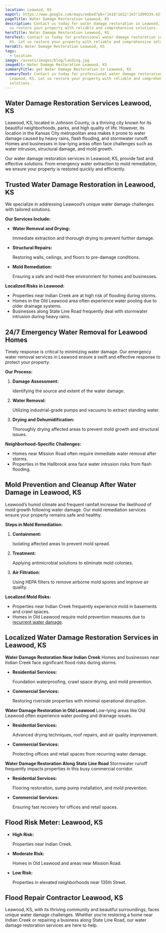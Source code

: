 ```yaml
---
location: Leawood, KS
mapUrl: https://www.google.com/maps/embed?pb=!1m18!1m12!1m3!1d99339.42725357278!2d-94.71112605997779!3d38.915814668234965!2m3!1f0!2f0!3f0!3m2!1i1024!2i768!4f13.1!3m3!1m2!1s0x87c0e9c7c57df63f%3A0x752e5b254151696a!2sLeawood%2C%20KS!5e0!3m2!1sen!2sus!4v1735749960804!5m2!1sen!2sus
pageTitle: Water Damage Restoration Leawood, KS
description: Contact us today for water damage restoration in Leawood, KS. Let
  us restore your property with reliable and comprehensive solutions.
heroTitle: Water Damage Restoration Leawood, KS
heroText: Contact us today for professional water damage restoration in Leawood,
  KS. Let us restore your property with reliable and comprehensive solutions.
heroAlt: Water Damage Restoration Leawood, KS
tags:
  - location
image: /assets/images/blog/landing.jpg
imageAlt: Water Damage Restoration Leawood, KS
summaryTitle: get Water Damage Restoration in Leawood, KS
summaryText: Contact us today for professional water damage restoration in
  Leawood, KS. Let us restore your property with reliable and comprehensive
  solutions.
---
```

## Water Damage Restoration Services Leawood, KS

Leawood, KS, located in Johnson County, is a thriving city known for its beautiful neighborhoods, parks, and high quality of life. However, its location in the Kansas City metropolitan area makes it prone to water damage caused by heavy rains, flash flooding, and stormwater runoff. Homes and businesses in low-lying areas often face challenges such as water intrusion, structural damage, and mold growth.

Our water damage restoration services in Leawood, KS, provide fast and effective solutions. From emergency water extraction to mold remediation, we ensure your property is restored quickly and efficiently.

## **Trusted Water Damage Restoration in Leawood, KS**

We specialize in addressing Leawood’s unique water damage challenges with tailored solutions.

**Our Services Include:**

* **Water Removal and Drying:**

   Immediate extraction and thorough drying to prevent further damage.
* **Structural Repairs:**

   Restoring walls, ceilings, and floors to pre-damage conditions.
* **Mold Remediation:**

   Ensuring a safe and mold-free environment for homes and businesses.

**Localized Risks in Leawood:**

* Properties near Indian Creek are at high risk of flooding during storms.
* Homes in the Old Leawood area often experience water pooling due to older drainage systems.
* Businesses along State Line Road frequently deal with stormwater intrusion during heavy rains.

## **24/7 Emergency Water Removal for Leawood Homes**

Timely response is critical to minimizing water damage. Our emergency water removal services in Leawood ensure a swift and effective response to protect your property.

**Our Process:**

1. **Damage Assessment:**

   Identifying the source and extent of the water damage.
2. **Water Removal:**

   Utilizing industrial-grade pumps and vacuums to extract standing water.
3. **Drying and Dehumidification:**

   Thoroughly drying affected areas to prevent mold growth and structural issues.

**Neighborhood-Specific Challenges:**

* Homes near Mission Road often require immediate water removal after storms.
* Properties in the Hallbrook area face water intrusion risks from flash flooding.

## **Mold Prevention and Cleanup After Water Damage in Leawood, KS**

Leawood’s humid climate and frequent rainfall increase the likelihood of mold growth following water damage. Our mold remediation services ensure your property remains safe and healthy.

**Steps in Mold Remediation:**

1. **Containment:**

   Isolating affected areas to prevent mold spread.
2. **Treatment:**

   Applying antimicrobial solutions to eliminate mold colonies.
3. **Air Filtration:**

   Using HEPA filters to remove airborne mold spores and improve air quality.

**Localized Mold Risks:**

* Properties near Indian Creek frequently experience mold in basements and crawl spaces.
* Homes in Old Leawood require mold prevention measures due to[ recurrent water damage](/blog/protect-your-hutchinson-home-from-future-sewage-backups).

## **Localized Water Damage Restoration Services in Leawood, KS**

**Water Damage Restoration Near Indian Creek**
Homes and businesses near Indian Creek face significant flood risks during storms.

* **Residential Services:**

   Foundation waterproofing, crawl space drying, and mold prevention.
* **Commercial Services:**

   Restoring riverside properties with minimal operational disruption.

**Water Damage Restoration in Old Leawood**
Low-lying areas like Old Leawood often experience water pooling and drainage issues.

* **Residential Services:**

   Advanced drying techniques, roof repairs, and air quality improvement.
* **Commercial Services:**

   Protecting offices and retail spaces from recurring water damage.

**Water Damage Restoration Along State Line Road**
Stormwater runoff frequently impacts properties in this busy commercial corridor.

* **Residential Services:**

   Flooring restoration, sump pump installation, and mold prevention.
* **Commercial Services:**

   Ensuring fast recovery for offices and retail spaces.

## **Flood Risk Meter: Leawood, KS**

* **High Risk:**

   Properties near Indian Creek.
* **Moderate Risk:**

   Homes in Old Leawood and areas near Mission Road.
* **Low Risk:**

   Properties in elevated neighborhoods near 135th Street.

## **Flood Repair Contractor Leawood, KS**

Leawood, KS, with its thriving community and beautiful surroundings, faces unique water damage challenges. Whether you’re restoring a home near Indian Creek or repairing a business along State Line Road, our water damage restoration services are here to help.
